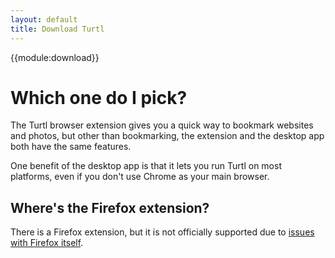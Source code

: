 ```yaml
---
layout: default
title: Download Turtl
---
```


<div class="download-page">
{{module:download}}
</div>

# Which one do I pick?

The Turtl browser extension gives you a quick way to bookmark websites and
photos, but other than bookmarking, the extension and the desktop app both have
the same features.

One benefit of the desktop app is that it lets you run Turtl on most platforms,
even if you don't use Chrome as your main browser.

## Where's the Firefox extension?

There is a Firefox extension, but it is not officially supported due to
[issues with Firefox itself](/faq#is-there-a-firefox-extension).

